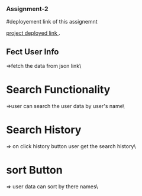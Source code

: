 ### Assignment-2


#deployement link of this assignemnt 

[project deployed link ](https://chimerical-sopapillas-2de183.netlify.app/).

## Fect User Info

=>fetch the data from json link\

# Search Functionality 

=>user can search the user data by user's name\

# Search History 

=> on click history button user get the search history\

# sort Button

=> user data can sort by there names\








